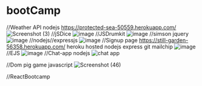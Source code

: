 # bootCamp 
//Weather API nodejs    https://protected-sea-50559.herokuapp.com/
![Screenshot (3)](https://user-images.githubusercontent.com/49728020/159702033-08478f0c-95c2-4fbf-9240-6f8a031a673a.png)
//jSDice
![image](https://user-images.githubusercontent.com/49728020/167288837-b2958ff9-799a-406e-8137-d574ab2512a0.png)
//JSDrumkit
![image](https://user-images.githubusercontent.com/49728020/167308363-f871c029-c162-4cc3-ae9f-63272a19f610.png)
//simson jquery 
![image](https://user-images.githubusercontent.com/49728020/168474823-5341bfc6-b1f0-4b68-9d94-daa8608207e8.png)
//nodejs//expressjs
![image](https://user-images.githubusercontent.com/49728020/168249403-25381012-388c-48e5-a9b4-a4c9757b1f9b.png)
//Signup page https://still-garden-56358.herokuapp.com/   heroku hosted nodejs express git mailchip
![image](https://user-images.githubusercontent.com/49728020/169031495-6e0dfc6c-6b6f-4e2f-9f90-ca6011fc47f2.png)
//EJS 
![image](https://user-images.githubusercontent.com/49728020/172419935-1a77285e-2b9e-475b-ae7c-e121576e849d.png)
//Chat-app nodejs
![chat app](https://user-images.githubusercontent.com/49728020/175777760-8f9fa7c7-c398-4e29-a5b3-9156591f6233.png)

//Dom pig game javascript 
![Screenshot (46)](https://user-images.githubusercontent.com/49728020/175777875-b69d3f12-7007-40ca-92a8-a05de2106b64.png)

//ReactBootcamp





